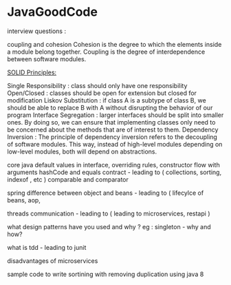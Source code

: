 # JavaGoodCode


interview questions :

coupling and cohesion
Cohesion is the degree to which the elements inside a module belong together. 
Coupling is the degree of interdependence between software modules.

<a href = "https://www.baeldung.com/solid-principles" target="_blank"> SOLID Principles: </a>

Single Responsibility : class should only have one responsibility
Open/Closed : classes should be open for extension but closed for modification
Liskov Substitution : if class A is a subtype of class B, we should be able to replace B with A without disrupting the behavior of our program
Interface Segregation :  larger interfaces should be split into smaller ones. By doing so, we can ensure that implementing classes only need to be concerned about the methods that are of interest to them.
Dependency Inversion : The principle of dependency inversion refers to the decoupling of software modules. This way, instead of high-level modules depending on low-level modules, both will depend on abstractions.


core java
default values in interface, overriding rules, constructor flow with arguments
hashCode and equals contract - leading to ( collections, sorting, indexof , etc ) 
comparable and comparator


spring
difference between object and beans - leading to ( lifecylce of beans, aop, 


threads communication - leading to ( leading to microservices, restapi )

what design patterns have you used and why ?
eg : singleton - why and how? 




what is tdd - leading to junit

disadvantages of microservices

sample code to write sortining with removing duplication using java 8
